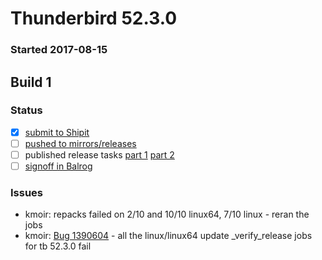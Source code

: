 # Thunderbird 52.3.0

### Started 2017-08-15

## Build 1

### Status
- [x] [submit to Shipit](https://wiki.mozilla.org/Release:Release_Automation_on_Mercurial:Starting_a_Release#Submit_to_Ship_It)
- [ ] [pushed to mirrors/releases](https://wiki.mozilla.org/Release:Release_Automation_on_Mercurial:Updates#Push_to_mirrors)
- [ ] published release tasks [part 1](https://wiki.mozilla.org/Release:Release_Automation_on_Mercurial:Updates_through_Shipping#Publish_in_Balrog) [part 2](https://wiki.mozilla.org/Release:Release_Automation_on_Mercurial:Updates_through_Shipping#Post-release_tasks)
- [ ] [signoff in Balrog](../how-tos/relpro.md#3-signoffs)

### Issues
- kmoir: repacks failed on 2/10 and 10/10 linux64, 7/10 linux - reran the jobs
- kmoir: [Bug 1390604](https://bugzil.la/1390604) - all the linux/linux64 update _verify_release jobs for tb 52.3.0 fail



